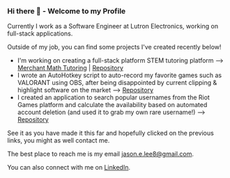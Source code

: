 ### Hi there 👋 - Welcome to my Profile
Currently I work as a Software Engineer at Lutron Electronics, working on full-stack applications.

Outside of my job, you can find some projects I've created recently below!

* I'm working on creating a full-stack platform STEM tutoring platform --> [Merchant Math Tutoring](https://merchantmathtutor.com) | [Repository](https://github.com/jason-lee88/merchant-math-tutoring)
* I wrote an AutoHotkey script to auto-record my favorite games such as VALORANT using OBS, after being disappointed by current clipping & highlight software on the market --> [Repository](https://github.com/jason-lee88/juice-clips)
* I created an application to search popular usernames from the Riot Games platform and calculate the availability based on automated account deletion (and used it to grab my own rare username!) --> [Repository](https://github.com/jason-lee88/riot-name-finder)

See it as you have made it this far and hopefully clicked on the previous links, you might as well contact me.

The best place to reach me is my email jason.e.lee8@gmail.com.

You can also connect with me on [LinkedIn](https://www.linkedin.com/in/jasonlee88/).
